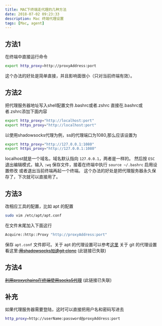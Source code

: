 ```yaml
---
title: MAC下终端走代理的几种方法
date: 2018-07-02 09:23:33
description: Mac 终端代理设置
tags: [Mac, agent]
---
```


## 方法1

在终端中直接运行命令

``` bash
export http_proxy=http://proxyAddress:port
```

这个办法的好处是简单直接，并且影响面很小（只对当前终端有效）。

## 方法2

把代理服务器地址写入shell配置文件.bashrc或者.zshrc
直接在.bashrc或者.zshrc添加下面内容

``` bash
export http_proxy="http://localhost:port"
export https_proxy="http://localhost:port"
```

以使用shadowsocks代理为例，ss的代理端口为1080,那么应该设置为

``` bash
export http_proxy="http://127.0.0.1:1080"
export https_proxy="http://127.0.0.1:1080"
```

localhost就是一个域名，域名默认指向 `127.0.0.1`，两者是一样的。
然后按 `ESC` 退出编辑模式，输入 `:wq` 保存文件，接着在终端中执行 `source ~/.bashrc` 启用设置修改
或者退出当前终端再起一个终端。 这个办法的好处是把代理服务器永久保存了，下次就可以直接用了。

## 方法3

改相应工具的配置，比如 apt 的配置

``` bash
sudo vim /etc/apt/apt.conf
```

在文件末尾加入下面这行

``` bash
Acquire::http::Proxy "http://proxyAddress:port"
```

保存 `apt.conf` 文件即可。关于 apt 的代理设置可以参考[这里](http://askubuntu.com/questions/349702/apt-conf-acquirehttpproxy-proxyserverport-seems-not-to-be-used-ubuntu-13)
关于 git 的代理设置看这里:~~[用shadowsocks加速git clone](http://blog.fazero.cc/2015/07/11/%E7%94%A8shadowsocks%E5%8A%A0%E9%80%9Fgit-clone/)~~ (此链接已失联)

## 方法4

~~[利用proxychains在终端使用socks5代理](http://blog.fazero.cc/2015/08/31/%E5%88%A9%E7%94%A8proxychains%E5%9C%A8%E7%BB%88%E7%AB%AF%E4%BD%BF%E7%94%A8socks5%E4%BB%A3%E7%90%86/)~~ (此链接已失联)

## 补充

如果代理服务器需要登陆，这时可以直接把用户名和密码写进去

``` bash
http_proxy=http://userName:password@proxyAddress:port
```

